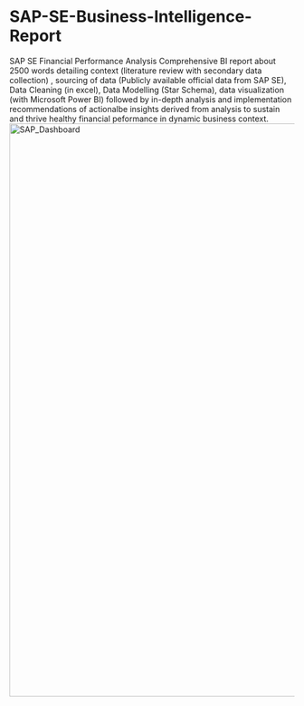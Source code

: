 # SAP-SE-Business-Intelligence-Report
SAP SE Financial Performance Analysis 
Comprehensive BI report about 2500 words detailing context (literature review with secondary data collection) , sourcing of data (Publicly available official data from SAP SE), Data Cleaning (in excel), Data Modelling (Star Schema), data visualization (with Microsoft Power BI) followed by in-depth analysis and implementation recommendations of actionalbe insights derived from analysis to sustain and thrive healthy financial peformance in dynamic business context.   
<img width="1013" alt="SAP_Dashboard" src="(https://1drv.ms/i/c/8aa2e2dc4c36232d/EX6Vai5ZRUNLlS94-XgTDXsBgsK_-jZxf_oeP8GX5Ez8KA?e=YpfPgj)">
